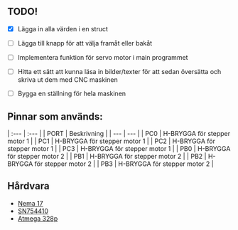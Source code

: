 ## TODO!

- [x] Lägga in alla värden i en struct
- [ ] Lägga till knapp för att välja framåt eller bakåt
- [ ] Implementera funktion för servo motor i main programmet
- [ ] Hitta ett sätt att kunna läsa in bilder/texter för att sedan översätta och skriva ut dem med CNC maskinen
- [ ] Bygga en ställning för hela maskinen


## Pinnar som används:
| :--- | :--- |
| PORT | Beskrivning |
| --- | --- |
| PC0 | H-BRYGGA för stepper motor 1 |
| PC1 | H-BRYGGA för stepper motor 1 |
| PC2 | H-BRYGGA för stepper motor 1 |
| PC3 | H-BRYGGA för stepper motor 1 |
| PB0 | H-BRYGGA för stepper motor 2 |
| PB1 | H-BRYGGA för stepper motor 2 |
| PB2 | H-BRYGGA för stepper motor 2 |
| PB3 | H-BRYGGA för stepper motor 2 |


## Hårdvara
- [Nema 17](http://reprap.org/wiki/NEMA_17_Stepper_motor)
- [SN754410](http://www.ti.com/lit/ds/symlink/sn754410.pdf)
- [Atmega 328p](http://www.atmel.com/images/Atmel-8271-8-bit-AVR-Microcontroller-ATmega48A-48PA-88A-88PA-168A-168PA-328-328P_datasheet_Complete.pdf)

